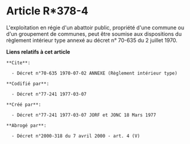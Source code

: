 # Article R*378-4

L'exploitation en régie d'un abattoir public, propriété d'une commune ou d'un groupement de communes, peut être soumise aux
dispositions du règlement intérieur type annexé au décret n° 70-635 du 2 juillet 1970.

**Liens relatifs à cet article**

	**Cite**:

	  - Décret n°70-635 1970-07-02 ANNEXE (Règlement intérieur type)

	**Codifié par**:

	  - Décret n°77-241 1977-03-07

	**Créé par**:

	  - Décret n°77-241 1977-03-07 JORF et JONC 18 Mars 1977

	**Abrogé par**:

	  - Décret n°2000-318 du 7 avril 2000 - art. 4 (V)
